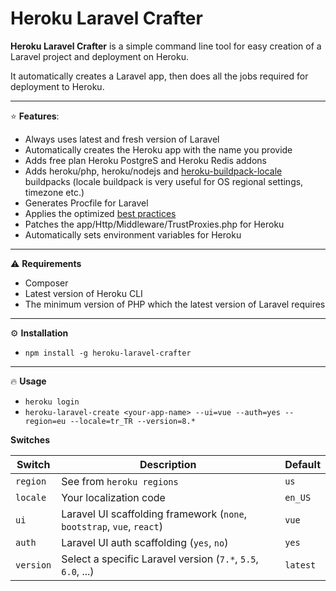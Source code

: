 # Heroku Laravel Crafter

**Heroku Laravel Crafter** is a simple command line tool for easy creation of a Laravel project and deployment on Heroku.

It automatically creates a Laravel app, then does all the jobs required for deployment to Heroku.

---

:star: **Features**:
- Always uses latest and fresh version of Laravel
- Automatically creates the Heroku app with the name you provide
- Adds free plan Heroku PostgreS and Heroku Redis addons
- Adds heroku/php, heroku/nodejs and [heroku-buildpack-locale](https://elements.heroku.com/buildpacks/heroku/heroku-buildpack-locale) buildpacks (locale buildpack is very useful for OS regional settings, timezone etc.)
- Generates Procfile for Laravel
- Applies the optimized [best practices](https://devcenter.heroku.com/articles/getting-started-with-laravel#best-practices)
- Patches the app/Http/Middleware/TrustProxies.php for Heroku
- Automatically sets environment variables for Heroku

---

:warning: **Requirements**
* Composer
* Latest version of Heroku CLI
* The minimum version of PHP which the latest version of Laravel requires

---

:gear: **Installation**
* `npm install -g heroku-laravel-crafter`

---

:fire: **Usage**
* `heroku login`
* `heroku-laravel-create <your-app-name> --ui=vue --auth=yes --region=eu --locale=tr_TR --version=8.*`


**Switches**

| Switch | Description | Default
| --- | --- | --- |
| `region` | See from `heroku regions` | `us` |
| `locale` | Your localization code | `en_US` |
| `ui` | Laravel UI scaffolding framework (`none`, `bootstrap`, `vue`, `react`) | `vue` |
| `auth` | Laravel UI auth scaffolding (`yes`, `no`) | `yes` |
| `version` | Select a specific Laravel version (`7.*`, `5.5`, `6.0`, ...) | `latest` |